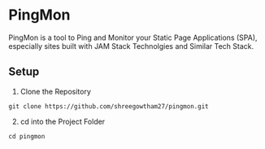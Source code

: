 # PingMon

PingMon is a tool to Ping and Monitor your Static Page Applications (SPA), especially sites built with JAM Stack Technolgies and Similar Tech Stack.


## Setup

1. Clone the Repository

```
git clone https://github.com/shreegowtham27/pingmon.git
```

2. cd into the Project Folder

```
cd pingmon
```
